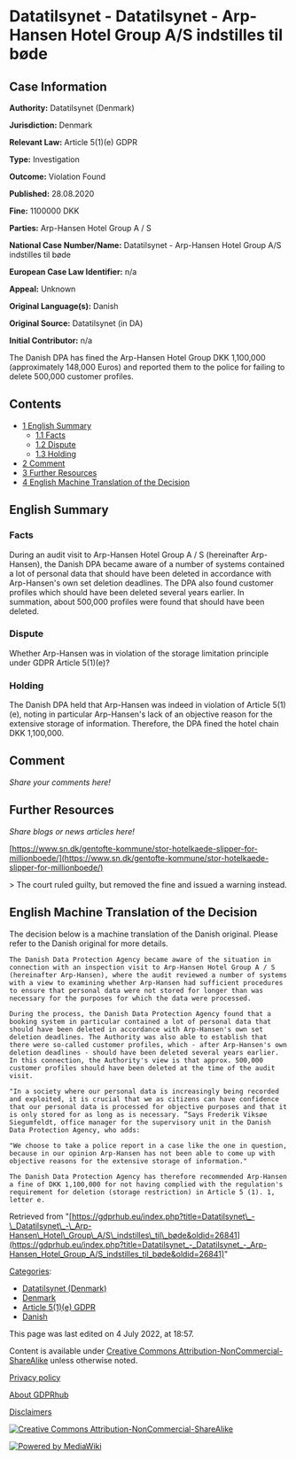 # Datatilsynet - Datatilsynet - Arp-Hansen Hotel Group A/S indstilles til bøde

## Case Information

**Authority:** Datatilsynet (Denmark)

**Jurisdiction:** Denmark

**Relevant Law:** Article 5(1)(e) GDPR

**Type:** Investigation

**Outcome:** Violation Found

**Published:** 28.08.2020

**Fine:** 1100000 DKK

**Parties:** Arp-Hansen Hotel Group A / S

**National Case Number/Name:** Datatilsynet - Arp-Hansen Hotel Group A/S indstilles til bøde

**European Case Law Identifier:** n/a

**Appeal:** Unknown

**Original Language(s):** Danish

**Original Source:** Datatilsynet (in DA)

**Initial Contributor:** n/a

The Danish DPA has fined the Arp-Hansen Hotel Group DKK 1,100,000 (approximately 148,000 Euros) and reported them to the police for failing to delete 500,000 customer profiles.

## Contents

*   [1 English Summary](#English_Summary)
    *   [1.1 Facts](#Facts)
    *   [1.2 Dispute](#Dispute)
    *   [1.3 Holding](#Holding)
*   [2 Comment](#Comment)
*   [3 Further Resources](#Further_Resources)
*   [4 English Machine Translation of the Decision](#English_Machine_Translation_of_the_Decision)

## English Summary

### Facts

During an audit visit to Arp-Hansen Hotel Group A / S (hereinafter Arp-Hansen), the Danish DPA became aware of a number of systems contained a lot of personal data that should have been deleted in accordance with Arp-Hansen's own set deletion deadlines. The DPA also found customer profiles which should have been deleted several years earlier. In summation, about 500,000 profiles were found that should have been deleted.

### Dispute

Whether Arp-Hansen was in violation of the storage limitation principle under GDPR Article 5(1)(e)?

### Holding

The Danish DPA held that Arp-Hansen was indeed in violation of Article 5(1)(e), noting in particular Arp-Hansen's lack of an objective reason for the extensive storage of information. Therefore, the DPA fined the hotel chain DKK 1,100,000.

## Comment

_Share your comments here!_

## Further Resources

_Share blogs or news articles here!_

[https://www.sn.dk/gentofte-kommune/stor-hotelkaede-slipper-for-millionboede/](https://www.sn.dk/gentofte-kommune/stor-hotelkaede-slipper-for-millionboede/)

\> The court ruled guilty, but removed the fine and issued a warning instead.

## English Machine Translation of the Decision

The decision below is a machine translation of the Danish original. Please refer to the Danish original for more details.

```
The Danish Data Protection Agency became aware of the situation in connection with an inspection visit to Arp-Hansen Hotel Group A / S (hereinafter Arp-Hansen), where the audit reviewed a number of systems with a view to examining whether Arp-Hansen had sufficient procedures to ensure that personal data were not stored for longer than was necessary for the purposes for which the data were processed.

During the process, the Danish Data Protection Agency found that a booking system in particular contained a lot of personal data that should have been deleted in accordance with Arp-Hansen's own set deletion deadlines. The Authority was also able to establish that there were so-called customer profiles, which - after Arp-Hansen's own deletion deadlines - should have been deleted several years earlier. In this connection, the Authority's view is that approx. 500,000 customer profiles should have been deleted at the time of the audit visit.

"In a society where our personal data is increasingly being recorded and exploited, it is crucial that we as citizens can have confidence that our personal data is processed for objective purposes and that it is only stored for as long as is necessary. ”Says Frederik Viksøe Siegumfeldt, office manager for the supervisory unit in the Danish Data Protection Agency, who adds:

"We choose to take a police report in a case like the one in question, because in our opinion Arp-Hansen has not been able to come up with objective reasons for the extensive storage of information."

The Danish Data Protection Agency has therefore recommended Arp-Hansen a fine of DKK 1,100,000 for not having complied with the regulation's requirement for deletion (storage restriction) in Article 5 (1). 1, letter e.

```

Retrieved from "[https://gdprhub.eu/index.php?title=Datatilsynet\_-\_Datatilsynet\_-\_Arp-Hansen\_Hotel\_Group\_A/S\_indstilles\_til\_bøde&oldid=26841](https://gdprhub.eu/index.php?title=Datatilsynet_-_Datatilsynet_-_Arp-Hansen_Hotel_Group_A/S_indstilles_til_bøde&oldid=26841)"

[Categories](/index.php?title=Special:Categories "Special:Categories"):

*   [Datatilsynet (Denmark)](/index.php?title=Category:Datatilsynet_\(Denmark\) "Category:Datatilsynet (Denmark)")
*   [Denmark](/index.php?title=Category:Denmark "Category:Denmark")
*   [Article 5(1)(e) GDPR](/index.php?title=Category:Article_5\(1\)\(e\)_GDPR "Category:Article 5(1)(e) GDPR")
*   [Danish](/index.php?title=Category:Danish "Category:Danish")

This page was last edited on 4 July 2022, at 18:57.

Content is available under [Creative Commons Attribution-NonCommercial-ShareAlike](https://creativecommons.org/licenses/by-nc-sa/4.0/) unless otherwise noted.

[Privacy policy](/index.php?title=GDPRhub:Privacy_policy)

[About GDPRhub](/index.php?title=GDPRhub:About)

[Disclaimers](/index.php?title=GDPRhub:General_disclaimer)

[![Creative Commons Attribution-NonCommercial-ShareAlike](/resources/assets/licenses/cc-by-nc-sa.png)](https://creativecommons.org/licenses/by-nc-sa/4.0/)

[![Powered by MediaWiki](/resources/assets/poweredby_mediawiki_88x31.png)](https://www.mediawiki.org/)